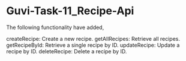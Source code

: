 # Guvi-Task-11_Recipe-Api

The following functionality have added,

createRecipe: Create a new recipe.
getAllRecipes: Retrieve all recipes.
getRecipeById: Retrieve a single recipe by ID.
updateRecipe: Update a recipe by ID.
deleteRecipe: Delete a recipe by ID.
